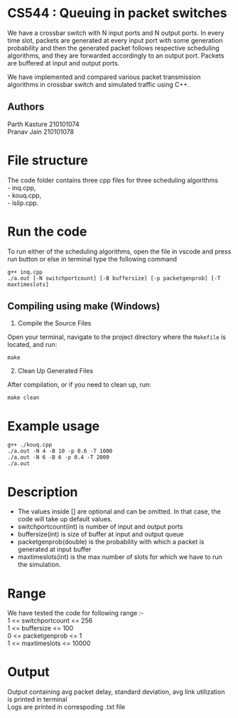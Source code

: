 # CS544 : Queuing in packet switches

We have a crossbar switch with N input ports and N output ports. In every time slot, packets are generated at every input port with some generation probability and then the generated packet follows respective scheduling algorithms, and they are forwarded accordingly to an output port. Packets are buffered at input and output ports.

We have implemented and compared various packet transmission algorithms in crossbar switch and simulated traffic using C++.

## Authors
Parth Kasture 210101074 \
Pranav Jain 210101078

# File structure
The code folder contains three cpp files for three scheduling algorithms \
    - inq.cpp, \
    - kouq.cpp, \
    - islip.cpp. 

# Run the code
To run either of the scheduling algorithms, open the file in vscode and press run button or else
in terminal type the following command

    g++ inq.cpp
    ./a.out [-N switchportcount] [-B buffersize] [-p packetgenprob] [-T maxtimeslots]

## Compiling using make (Windows)
1. Compile the Source Files

Open your terminal, navigate to the project directory where the `Makefile` is located, and run:

    make

2. Clean Up Generated Files

After compilation, or if you need to clean up, run:

    make clean

# Example usage
    g++ ./kouq.cpp
    ./a.out -N 4 -B 10 -p 0.6 -T 1000
    ./a.out -N 6 -B 6 -p 0.4 -T 2000
    ./a.out

# Description
- The values inside [] are optional and can be omitted. In that case, the code will take up default values.
- switchportcount(int) is number of input and output ports
- buffersize(int) is size of buffer at input and output queue
- packetgenprob(double) is the probability with which a packet is generated at input buffer
- maxtimeslots(int) is the max number of slots for which we have to run the simulation.

# Range
We have tested the code for following range :- \
    1 <= switchportcount <= 256 \
    1 <= buffersize <= 100 \
    0 <= packetgenprob <= 1 \
    1 <= maxtimeslots <= 10000 

# Output
Output containing avg packet delay, standard deviation, avg link utilization is printed in terminal \
Logs are printed in correspoding .txt file
